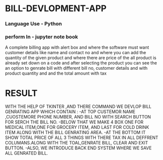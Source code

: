 # BILL-DEVLOPMENT-APP

### Language Use - Python 
### perform In - jupyter note book



A complete billing app with  alert box and where the software must want customer details like name and contact no and where you can add the quantity of the given  product and where there are price of the all product is already set down on a code and after selecting the product you can see the an option to genrate bill with different bill no, customer details and with product quantity and and the total amount with tax

# RESULT
WITH THE HELP OF TKINTER ,AND THERE COMMAND WE DEVLOP BILL GENRATING APP WHICH CONTAIN : -AT TOP CUSTEMOR NAME ,CUOSTEMORE PHONE NUMBER, AND BILL NO WITH SEARCH BUTTON FOR SERCH THE BILL NO.
-BELOW THAT WE MAKE 4 BOX ONE FOR MEDICAL ITEM,ONE FOR GROCERY ITEM, AND LAST FOR COLD DRINK ITEM ALONG WITH THE BILL GENRATING AREA.
-AT THE BOTTOM IT SHOW TOTAL PRICE OF ALL 3 THINGS WITH THERE TAX IN ALL DEFFRENT COLUMANS.ALONG WITH THE TOAL,GENRATE BILL, CLEAR AND EXIT BUTTON.
-ALSO, WE INTRODUCE BACK END SYSTEM WHERE WE SAVE ALL GENRATED BILL.
